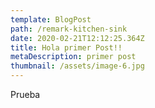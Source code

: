 ```yaml
---
template: BlogPost
path: /remark-kitchen-sink
date: 2020-02-21T12:12:25.364Z
title: Hola primer Post!!
metaDescription: primer post
thumbnail: /assets/image-6.jpg
---
```

Prueba
